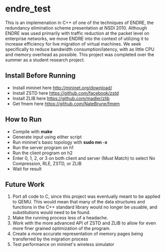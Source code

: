# endre_test
This is an implemenation in C++ of one of the techniques of ENDRE, the redundancy elimination scheme presentation at NSDI 2010. Although ENDRE was used primarily with traffic reduction at the packet level on enterprise networks, we move ENDRE into the context of utilizing it to increase efficiency for live migration of virtual machines. We seek specifically to reduce bandwidth consumption/latency, with as little CPU and memory overhead as possible.
This project was completed over the summer as a student research project.

## Install Before Running
* Install mininet here http://mininet.org/download/
* Install ZSTD here https://github.com/facebook/zstd
* Install ZLIB here https://github.com/madler/zlib
* Get fmem here https://github.com/NateBrune/fmem

## How to Run
* Compile with __make__
* Generate input using either script
* Run mininet's basic topology with __sudo mn -x__
* Run the server program on h1
* Run the client program on h2
* Enter 0, 1, 2, or 3 on both client and server (Must Match) to select No Compression, RLE, ZSTD, or ZLIB
* Wait for result

## Future Work
1. Port all code to C, since this project was eventually meant to be applied to QEMU.
This would mean that many of the data structures and functions in the C++ standard library would no longer be usuable, and substitutions would need to be found.
2. Make the running process less of a headache.
3. Work with the more advanced API of ZSTD and ZLIB to allow for even more finer grained optimization of the program.
4. Create a more accurate representation of memory pages being transferred by the migration process
5. Test performance on mininet's wireless simulator
